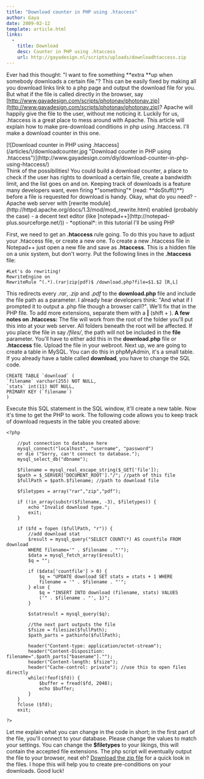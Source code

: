 ```yaml
---
title: "Download counter in PHP using .htaccess"
author: Gaya
date: 2009-02-12
template: article.html
links:
  -
    title: Download
    desc: Counter in PHP using .htaccess
    url: http://gayadesign.nl/scripts/uploads/downloadhtaccess.zip
---
```

Ever had this thought: "I want to fire something **extra **up when somebody downloads a certain file."? This can be easily fixed by making all you download links link to a php page and output the download file for you. But what if the file is called directly in the browser, say [http://www.gayadesign.com/scripts/photonav/photonav.zip](http://www.gayadesign.com/scripts/photonav/photonav.zip)? Apache will happily give the file to the user, without me noticing it. Luckily for us, .htaccess is a great place to mess around with Apache. This article will explain how to make pre-download conditions in php using .htaccess. I'll make a download counter in this one.

<div class="border">[![Download counter in PHP using .htaccess](/articles/\/downloadcounter.jpg "Download counter in PHP using .htaccess")](http://www.gayadesign.com/diy/download-counter-in-php-using-htaccess/)</div><span id="more-137"></span> Think of the possibilities! You could build a download counter, a place to check if the user has rights to download a certain file, create a bandwidth limit, and the list goes on and on. Keeping track of downloads is a feature many developers want, even firing *"something"* (read: **doStuff()**) before a file is requested for download is handy. Okay, what do you need? - Apache web server with [rewrite module](http://httpd.apache.org/docs/1.3/mod/mod_rewrite.html) enabled (probably the case)
- a decent text editor (like [notepad++](http://notepad-plus.sourceforge.net/))
- *optional*: in this tutorial I'll be using PHP

 First, we need to get an **.htaccess** rule going. To do this you have to adjust your .htaccess file, or create a new one. To create a new .htaccess file in Notepad++ just open a new file and save as **.htaccess**. This is a hidden file on a unix system, but don't worry. Put the following lines in the **.htaccess** file: 
```clike
#Let's do rewriting!
RewriteEngine on
RewriteRule ^(.*).(rar|zip|pdf)$ /download.php?file=$1.$2 [R,L]
```
 This redirects every *.rar*, *.zip* and *.pdf* to the **download.php** file and include the file path as a parameter. I already hear developers think: "And what if I prompted it to output a .php file though a browser call?". We'll fix that in the PHP file. To add more extensions, separate them with a **|** (shift + ). **A few notes on .htaccess:** The file will work from the root of the folder you'll put this into at your web server. All folders beneath the root will be affected. If you place the file in say */files/*, the path will not be included in the **file** parameter. You'll have to either add this in the **download.php** file or **.htaccess** file. Upload the file in your webroot. Next up, we are going to create a table in MySQL. You can do this in phpMyAdmin, it's a small table. If you already have a table called **download**, you have to change the SQL code. 
```clike
CREATE TABLE `download` (
`filename` varchar(255) NOT NULL,
`stats` int(11) NOT NULL,
PRIMARY KEY (`filename`)
)
```
 Execute this SQL statement in the SQL window, it'll create a new table. Now it's time to get the PHP to work. The following code allows you to keep track of download requests in the table you created above: 
```clike
<?php

    //put connection to database here
    mysql_connect("localhost", "username", "password")
    or die ("Sorry, can't connect to database.");
    mysql_select_db("dbname");

    $filename = mysql_real_escape_string($_GET['file']);
    $path = $_SERVER['DOCUMENT_ROOT']."/"; //path of this file
    $fullPath = $path.$filename; //path to download file
    
    $filetypes = array("rar","zip","pdf");
    
    if (!in_array(substr($filename, -3), $filetypes)) {
        echo "Invalid download type.";
        exit;
    }

    if ($fd = fopen ($fullPath, "r")) {
        //add download stat
        $result = mysql_query("SELECT COUNT(*) AS countfile FROM download
        WHERE filename='" . $filename . "'");
        $data = mysql_fetch_array($result);
        $q = "";
    
        if ($data['countfile'] > 0) {
            $q = "UPDATE download SET stats = stats + 1 WHERE
            filename = '" . $filename . "'";
        } else {
            $q = "INSERT INTO download (filename, stats) VALUES
            ('" . $filename . "', 1)";
        }
        
        $statresult = mysql_query($q);
        
        //the next part outputs the file
        $fsize = filesize($fullPath);
        $path_parts = pathinfo($fullPath);
        
        header("Content-type: application/octet-stream");
        header("Content-Disposition: filename=".$path_parts["basename"]."");
        header("Content-length: $fsize");
        header("Cache-control: private"); //use this to open files directly
        while(!feof($fd)) {
            $buffer = fread($fd, 2048);
            echo $buffer;
        }
    }
    fclose ($fd);
    exit;

?>
```
 Let me explain what you can change in the code in short; in the first part of the file, you'll connect to your database. Please change the values to match your settings. You can change the **$filetypes** to your likings, this will contain the accepted file extensions. The php script will eventually output the file to your browser, neat eh? [Download the zip file](http://gayadesign.nl/scripts/uploads/downloadhtaccess.zip) for a quick look in the files. I hope this will help you to create pre-conditions on your downloads. Good luck!